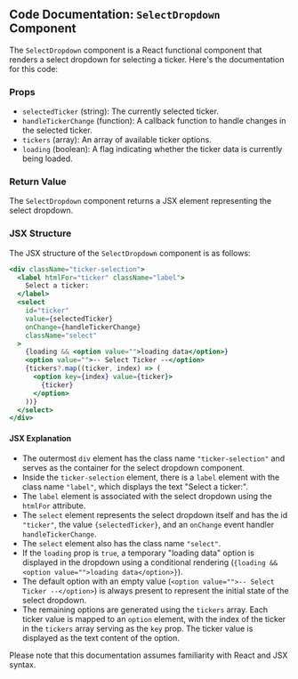 ## Code Documentation: `SelectDropdown` Component

The `SelectDropdown` component is a React functional component that renders a select dropdown for selecting a ticker. Here's the documentation for this code:

### Props

- `selectedTicker` (string): The currently selected ticker.
- `handleTickerChange` (function): A callback function to handle changes in the selected ticker.
- `tickers` (array): An array of available ticker options.
- `loading` (boolean): A flag indicating whether the ticker data is currently being loaded.

### Return Value

The `SelectDropdown` component returns a JSX element representing the select dropdown.

### JSX Structure

The JSX structure of the `SelectDropdown` component is as follows:

```jsx
<div className="ticker-selection">
  <label htmlFor="ticker" className="label">
    Select a ticker:
  </label>
  <select
    id="ticker"
    value={selectedTicker}
    onChange={handleTickerChange}
    className="select"
  >
    {loading && <option value="">loading data</option>}
    <option value="">-- Select Ticker --</option>
    {tickers?.map((ticker, index) => (
      <option key={index} value={ticker}>
        {ticker}
      </option>
    ))}
  </select>
</div>
```

#### JSX Explanation

- The outermost `div` element has the class name `"ticker-selection"` and serves as the container for the select dropdown component.
- Inside the `ticker-selection` element, there is a `label` element with the class name `"label"`, which displays the text "Select a ticker:".
- The `label` element is associated with the select dropdown using the `htmlFor` attribute.
- The `select` element represents the select dropdown itself and has the id `"ticker"`, the value `{selectedTicker}`, and an `onChange` event handler `handleTickerChange`.
- The `select` element also has the class name `"select"`.
- If the `loading` prop is `true`, a temporary "loading data" option is displayed in the dropdown using a conditional rendering (`{loading && <option value="">loading data</option>}`).
- The default option with an empty value (`<option value="">-- Select Ticker --</option>`) is always present to represent the initial state of the select dropdown.
- The remaining options are generated using the `tickers` array. Each ticker value is mapped to an `option` element, with the index of the ticker in the `tickers` array serving as the `key` prop. The ticker value is displayed as the text content of the option.

Please note that this documentation assumes familiarity with React and JSX syntax.

